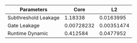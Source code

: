 | Parameters | Core | L2 |
| --- | --- | --- |
| Subthreshold Leakage | 1.18338 | 0.0163995 |
| Gate Leakage | 0.00728232 | 0.00351474 |
| Runtime Dynamic | 0.412584 | 0.0477952 |
